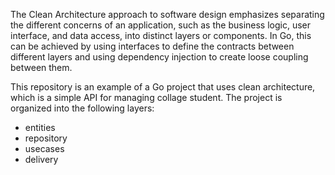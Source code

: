 The Clean Architecture approach to software design emphasizes separating the different concerns of an application, such as the business logic, user interface, and data access, into distinct layers or components. In Go, this can be achieved by using interfaces to define the contracts between different layers and using dependency injection to create loose coupling between them.

This repository is an example of a Go project that uses clean architecture, which is a simple API for managing collage student. The project is organized into the following layers:

* entities 
* repository
* usecases 
* delivery
<!-- The entities package contains the domain model for the application, including the Todo struct that represents a single todo item.
The usecases package contains the business logic for the application, including the TodoInteractor struct that defines the operations that can be performed on todo items.
The delivery package contains the user interface for the application, including the TodoHandler struct that defines the HTTP endpoints for the API.
The repository package contains the data access logic for the application, including the TodoRepository interface that defines the methods for storing and retrieving todo items from a database.
Each of these layers is isolated from the others and only depends on the layers below it in the architecture. For example, the TodoHandler depends on the TodoInteractor but not directly on the TodoRepository. This makes it easy to test the different components of the application in isolation and also allows for flexibility in how the application is implemented.
